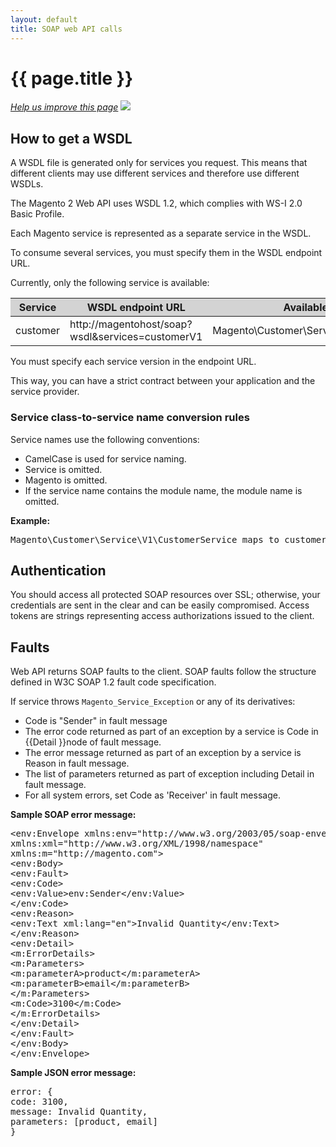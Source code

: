```yaml
---
layout: default
title: SOAP web API calls
---
```


<h1 id="m2devgde-soap-eb-api-calls.md">{{ page.title }}</h1>
<p><a href="{{ site.githuburl }}architecture/view/view-lib.md" target="_blank"><em>Help us improve this page</em></a>&nbsp;<img src="{{ site.baseurl }}common/images/newWindow.gif"/></p>
<h2 id="formats">How to get a WSDL</h2>

A WSDL file is generated only for services you request. This means that different clients may use different services and therefore use different WSDLs.

The Magento 2 Web API uses WSDL 1.2, which complies with WS-I 2.0 Basic Profile.

Each Magento service is represented as a separate service in the WSDL.

To consume several services, you must specify them in the WSDL endpoint URL.

Currently, only the following service is available:

<table style="width:100%">
   <colgroup>
      <col width="20%">
      <col width="40%">
      <col width="40%">
   </colgroup>
   <thead>
      <tr style="background-color:lightgray">
         <th>Service</th>
         <th>WSDL endpoint URL</th>
         <th>Available services</th>
      </tr>
   </thead>
   <tbody>
      <tr>
         <td>customer</td>
         <td>http://magentohost/soap?wsdl&services=customerV1</td>
         <td>Magento\Customer\Service\V1\CustomerService</td>
      </tr>
   </tbody>
</table>

You must specify each service version in the endpoint URL.

This way, you can have a strict contract between your application and the service provider.
<h3>Service class-to-service name conversion rules</h3>

Service names use the following conventions:

* CamelCase is used for service naming.
* Service is omitted.
* Magento is omitted.
* If the service name contains the module name, the module name is omitted.

<p><b>Example:</b></p>

<pre>Magento\Customer\Service\V1\CustomerService maps to customerCustomerService</pre>

<h2>Authentication</h2>

You should access all protected SOAP resources over SSL; otherwise, your credentials are sent in the clear and can be easily compromised. Access tokens are strings representing access authorizations issued to the client.

<h2>Faults</h2>

Web API returns SOAP faults to the client. SOAP faults follow the structure defined in W3C SOAP 1.2 fault code specification.

If service throws `Magento_Service_Exception` or any of its derivatives:

* Code is "Sender" in fault message
* The error code returned as part of an exception by a service is Code in {{Detail }}node of fault message.
* The error message returned as part of an exception by a service is Reason in fault message.
* The list of parameters returned as part of exception including Detail in fault message.
* For all system errors, set Code as 'Receiver' in fault message.

<p><b>Sample SOAP error message:</b></p>


<pre>
&lt;env:Envelope xmlns:env="http://www.w3.org/2003/05/soap-envelope"
xmlns:xml="http://www.w3.org/XML/1998/namespace"
xmlns:m="http://magento.com">
&lt;env:Body>
&lt;env:Fault>
&lt;env:Code>
&lt;env:Value>env:Sender&lt;/env:Value>
&lt;/env:Code>
&lt;env:Reason>
&lt;env:Text xml:lang="en">Invalid Quantity&lt;/env:Text>
&lt;/env:Reason>
&lt;env:Detail>
&lt;m:ErrorDetails>
&lt;m:Parameters>
&lt;m:parameterA>product&lt;/m:parameterA>
&lt;m:parameterB>email&lt;/m:parameterB>
&lt;/m:Parameters>
&lt;m:Code>3100&lt;/m:Code>
&lt;/m:ErrorDetails>
&lt;/env:Detail>
&lt;/env:Fault>
&lt;/env:Body>
&lt;/env:Envelope>
</pre>



<p><b>Sample JSON error message:</b></p>


<pre>
error: {
code: 3100,
message: Invalid Quantity,
parameters: [product, email]
}
</pre>

